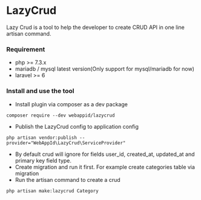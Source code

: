 # LazyCrud
Lazy Crud is a tool to help the developer to create CRUD API in one line artisan command.

### Requirement
* php >= 7.3.x
* mariadb / mysql latest version(Only support for mysql/mariadb for now)
* laravel >= 6

### Install and use the tool
* Install plugin via composer as a dev package

```
composer require --dev webappid/lazycrud
```
* Publish the LazyCrud config to application config
```
php artisan vendor:publish --provider="WebAppId\LazyCrud\ServiceProvider"
```
* By default crud will ignore for fields user_id, created_at, updated_at and primary key field type.
* Create migration and run it first. For example create categories table via migration
* Run the artisan command to create a crud

```
php artisan make:lazycrud Category
```

